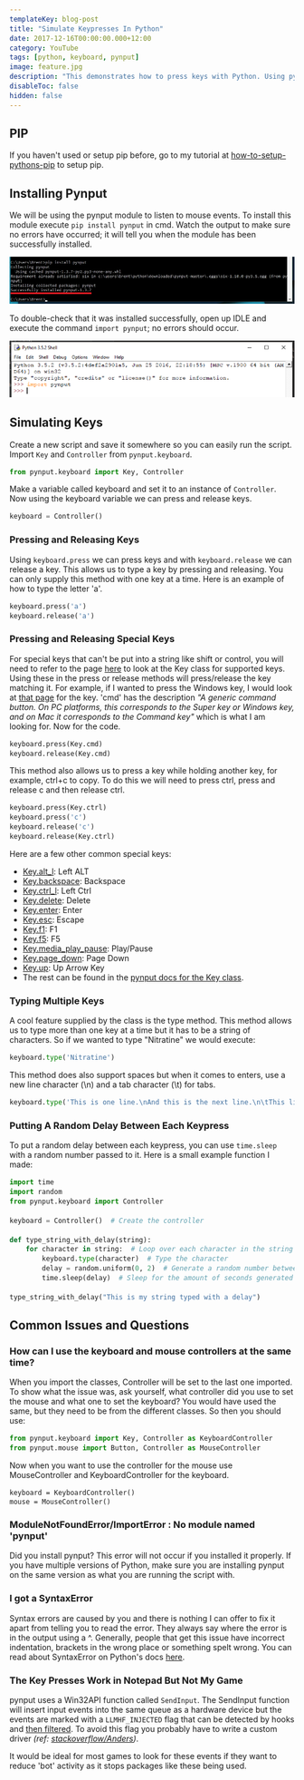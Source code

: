 ```yaml
---
templateKey: blog-post
title: "Simulate Keypresses In Python"
date: 2017-12-16T00:00:00.000+12:00
category: YouTube
tags: [python, keyboard, pynput]
image: feature.jpg
description: "This demonstrates how to press keys with Python. Using pynput we are able to simulate key presses into any window. This will show you how to press and release a key, type special keys and type a sentence."
disableToc: false
hidden: false
---
```


<youtube-video id="DTnz8wA6wpw"></youtube-video>

## PIP

If you haven't used or setup pip before, go to my tutorial at [how-to-setup-pythons-pip](/blog/post/how-to-setup-pythons-pip/) to setup pip.

## Installing Pynput

We will be using the pynput module to listen to mouse events. To install this module execute `pip install pynput` in cmd. Watch the output to make sure no errors have occurred; it will tell you when the module has been successfully installed.

![Installing pynput](../how-to-get-mouse-clicks-with-python/pynput1.png)

To double-check that it was installed successfully, open up IDLE and execute the command `import pynput`; no errors should occur.

![Testing pynput](../how-to-get-mouse-clicks-with-python/pynput2.png)

## Simulating Keys

Create a new script and save it somewhere so you can easily run the script. Import `Key` and `Controller` from `pynput.keyboard`.

```python
from pynput.keyboard import Key, Controller
```

Make a variable called keyboard and set it to an instance of `Controller`. Now using the keyboard variable we can press and release keys.

```python
keyboard = Controller()
```

### Pressing and Releasing Keys

Using `keyboard.press` we can press keys and with `keyboard.release` we can release a key. This allows us to type a key by pressing and releasing. You can only supply this method with one key at a time. Here is an example of how to type the letter 'a'.

```python
keyboard.press('a')
keyboard.release('a')
```

### Pressing and Releasing Special Keys

For special keys that can't be put into a string like shift or control, you will need to refer to the page [here](https://pynput.readthedocs.io/en/latest/keyboard.html#pynput.keyboard.Key) to look at the Key class for supported keys. Using these in the press or release methods will press/release the key matching it. For example, if I wanted to press the Windows key, I would look at [that page](https://pynput.readthedocs.io/en/latest/keyboard.html#pynput.keyboard.Key) for the key. 'cmd' has the description _"A generic command button. On PC platforms, this corresponds to the Super key or Windows key, and on Mac it corresponds to the Command key"_ which is what I am looking for. Now for the code.

```python
keyboard.press(Key.cmd)
keyboard.release(Key.cmd)
```

This method also allows us to press a key while holding another key, for example, ctrl+c to copy. To do this we will need to press ctrl, press and release c and then release ctrl.

```python
keyboard.press(Key.ctrl)
keyboard.press('c')
keyboard.release('c')
keyboard.release(Key.ctrl)
```

Here are a few other common special keys:

- [Key.alt_l](https://pynput.readthedocs.io/en/latest/keyboard.html#pynput.keyboard.Key.alt_l): Left ALT
- [Key.backspace](https://pynput.readthedocs.io/en/latest/keyboard.html#pynput.keyboard.Key.backspace): Backspace
- [Key.ctrl_l](https://pynput.readthedocs.io/en/latest/keyboard.html#pynput.keyboard.Key.ctrl_l): Left Ctrl
- [Key.delete](https://pynput.readthedocs.io/en/latest/keyboard.html#pynput.keyboard.Key.delete): Delete
- [Key.enter](https://pynput.readthedocs.io/en/latest/keyboard.html#pynput.keyboard.Key.enter): Enter
- [Key.esc](https://pynput.readthedocs.io/en/latest/keyboard.html#pynput.keyboard.Key.esc): Escape
- [Key.f1](https://pynput.readthedocs.io/en/latest/keyboard.html#pynput.keyboard.Key.f1): F1
- [Key.f5](https://pynput.readthedocs.io/en/latest/keyboard.html#pynput.keyboard.Key.f5): F5
- [Key.media_play_pause](https://pynput.readthedocs.io/en/latest/keyboard.html#pynput.keyboard.Key.media_play_pause): Play/Pause
- [Key.page_down](https://pynput.readthedocs.io/en/latest/keyboard.html#pynput.keyboard.Key.page_down): Page Down
- [Key.up](https://pynput.readthedocs.io/en/latest/keyboard.html#pynput.keyboard.Key.up): Up Arrow Key
- The rest can be found in the [pynput docs for the Key class](https://pynput.readthedocs.io/en/latest/keyboard.html#pynput.keyboard.Key).

### Typing Multiple Keys

A cool feature supplied by the class is the type method. This method allows us to type more than one key at a time but it has to be a string of characters. So if we wanted to type "Nitratine" we would execute:

```python
keyboard.type('Nitratine')
```

This method does also support spaces but when it comes to enters, use a new line character (\n) and a tab character (\t) for tabs.

```python
keyboard.type('This is one line.\nAnd this is the next line.\n\tThis line has been tabbed in.')
```

### Putting A Random Delay Between Each Keypress

To put a random delay between each keypress, you can use `time.sleep` with a random number passed to it. Here is a small example function I made:

```python
import time
import random
from pynput.keyboard import Controller

keyboard = Controller()  # Create the controller

def type_string_with_delay(string):
    for character in string:  # Loop over each character in the string
        keyboard.type(character)  # Type the character
        delay = random.uniform(0, 2)  # Generate a random number between 0 and 10
        time.sleep(delay)  # Sleep for the amount of seconds generated

type_string_with_delay("This is my string typed with a delay")
```

## Common Issues and Questions

### How can I use the keyboard and mouse controllers at the same time?

When you import the classes, Controller will be set to the last one imported. To show what the issue was, ask yourself, what controller did you use to set the mouse and what one to set the keyboard? You would have used the same, but they need to be from the different classes. So then you should use:

```python
from pynput.keyboard import Key, Controller as KeyboardController
from pynput.mouse import Button, Controller as MouseController
```

Now when you want to use the controller for the mouse use MouseController and KeyboardController for the keyboard.

```
keyboard = KeyboardController()
mouse = MouseController()
```

### ModuleNotFoundError/ImportError : No module named 'pynput'

Did you install pynput? This error will not occur if you installed it properly. If you have multiple versions of Python, make sure you are installing pynput on the same version as what you are running the script with.

### I got a SyntaxError

Syntax errors are caused by you and there is nothing I can offer to fix it apart from telling you to read the error. They always say where the error is in the output using a ^. Generally, people that get this issue have incorrect indentation, brackets in the wrong place or something spelt wrong. You can read about SyntaxError on Python's docs [here](https://docs.python.org/2/tutorial/errors.html#syntax-errors).

### The Key Presses Work in Notepad But Not My Game

pynput uses a Win32API function called `SendInput`. The SendInput function will insert input events into the same queue as a hardware device but the events are marked with a `LLMHF_INJECTED` flag that can be detected by hooks and [then filtered](https://stackoverflow.com/a/19383403). To avoid this flag you probably have to write a custom driver _(ref: [stackoverflow/Anders](https://stackoverflow.com/a/44931001))_.

It would be ideal for most games to look for these events if they want to reduce 'bot' activity as it stops packages like these being used.
